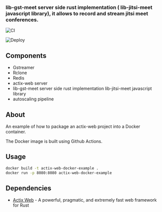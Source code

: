 ### lib-gst-meet server side rust implementation ( lib-jitsi-meet javascript library), it allows to record and stream jitsi meet conferences.

![CI](https://github.com/patrick-fitzgerald/actix-web-docker-example/workflows/CI/badge.svg)

![Deploy](https://github.com/patrick-fitzgerald/actix-web-docker-example/workflows/Deploy/badge.svg?branch=develop)


## Components 

 - Gstreamer
 - Rclone
 - Redis
 - actix-web server
 - lib-gst-meet server side rust implementation lib-jitsi-meet javascript library
 - autoscaling pipeline


## About 

An example of how to package an actix-web project into a Docker container.

The Docker image is built using Github Actions.

## Usage

```sh
docker build -t actix-web-docker-example .
docker run -p 8080:8080 actix-web-docker-example
```

## Dependencies

* [Actix Web](https://actix.rs/) - A powerful, pragmatic, and extremely fast web framework for Rust

